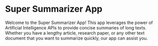 <h1>Super Summarizer App</h1>
    <p> Welcome to the Super Summarizer App! This app leverages the power of Artificial Intelligence APIs to provide concise summaries of long texts. Whether you have a lengthy article, research paper, or any other text document that you want to summarize quickly, our app can assist you. </p>
